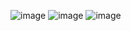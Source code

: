 ![image](https://github.com/SarfarazQadir/Switchcase-in-C-/assets/144503703/493301cd-63fd-4384-a5e2-ab95117970df)
![image](https://github.com/SarfarazQadir/Switchcase-in-C-/assets/144503703/da965e79-b227-4e03-9c0b-1af478cd22d8)
![image](https://github.com/SarfarazQadir/Switchcase-in-C-/assets/144503703/9cdadb3c-7ca4-4b63-ab05-052c29365b32)
